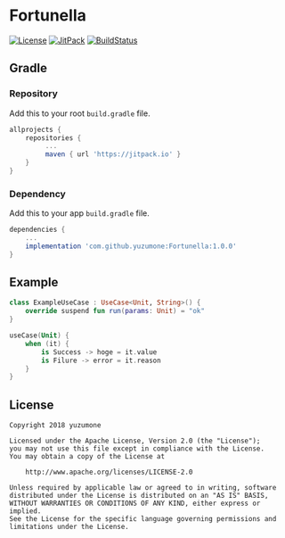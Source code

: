 # Fortunella
[![License](https://img.shields.io/badge/license-Apache%202-blue.svg)](https://www.apache.org/licenses/LICENSE-2.0.html)
[![JitPack](https://img.shields.io/badge/jitpack-1.0.0-brightgreen.svg)](https://jitpack.io/#yuzumone/Fortunella/)
[![BuildStatus](https://travis-ci.org/yuzumone/Fortunella.svg?branch=master)](https://travis-ci.org/yuzumone/Fortunella)

## Gradle
### Repository
Add this to your root `build.gradle` file.
```gradle
allprojects {
    repositories {
         ...
         maven { url 'https://jitpack.io' }
    }
}
```

### Dependency
Add this to your app `build.gradle` file.
```gradle
dependencies {
    ...
    implementation 'com.github.yuzumone:Fortunella:1.0.0'
}
```

## Example
```kotlin
class ExampleUseCase : UseCase<Unit, String>() {
    override suspend fun run(params: Unit) = "ok"
}
```
```kotlin
useCase(Unit) {
    when (it) {
        is Success -> hoge = it.value
        is Filure -> error = it.reason
    }
}
```

## License
```
Copyright 2018 yuzumone

Licensed under the Apache License, Version 2.0 (the "License");
you may not use this file except in compliance with the License.
You may obtain a copy of the License at

    http://www.apache.org/licenses/LICENSE-2.0

Unless required by applicable law or agreed to in writing, software
distributed under the License is distributed on an "AS IS" BASIS,
WITHOUT WARRANTIES OR CONDITIONS OF ANY KIND, either express or implied.
See the License for the specific language governing permissions and
limitations under the License.
```
